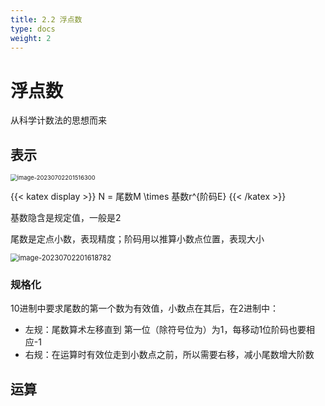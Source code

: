 ```yaml
---
title: 2.2 浮点数
type: docs
weight: 2
---
```


# 浮点数

从科学计数法的思想而来

## 表示

<img src="https://cdn.jsdelivr.net/gh/zvictorliu/typoraPics@main/img/image-20230702201516300.png" alt="image-20230702201516300" style="zoom:67%;" />

{{< katex display >}}
N = 尾数M \times 基数r^{阶码E}
{{< /katex >}}

基数隐含是规定值，一般是2

尾数是定点小数，表现精度；阶码用以推算小数点位置，表现大小

<img src="https://cdn.jsdelivr.net/gh/zvictorliu/typoraPics@main/img/image-20230702201618782.png" alt="image-20230702201618782" style="zoom:80%;" />

### 规格化

10进制中要求尾数的第一个数为有效值，小数点在其后，在2进制中：

- 左规：尾数算术左移直到 第一位（除符号位为）为1，每移动1位阶码也要相应-1
- 右规：在运算时有效位走到小数点之前，所以需要右移，减小尾数增大阶数

## 运算

